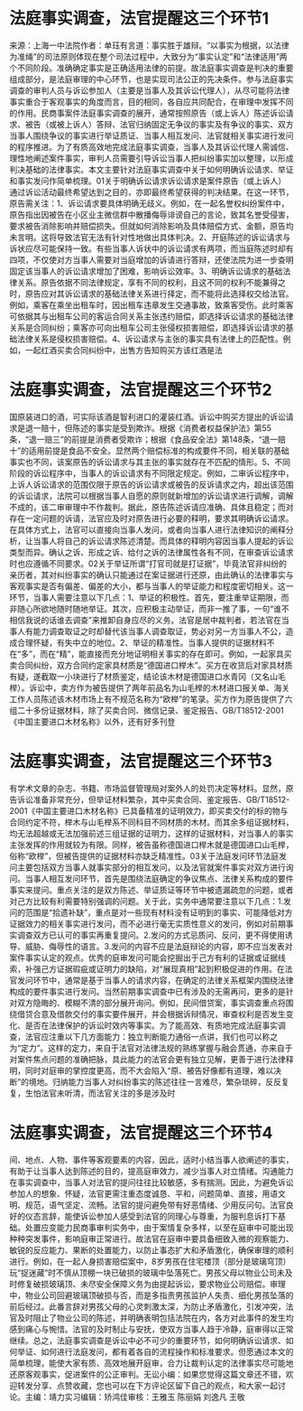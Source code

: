 # 法庭事实调查，法官提醒这三个环节1

来源：上海一中法院作者：单珏有言道：事实胜于雄辩。“以事实为根据，以法律为准绳”的司法原则体现在整个司法过程中，大致分为“事实认定”和“法律适用”两个不同阶段。准确确定事实是正确适用法律的前提。故法庭事实调查是判决的重要组成部分，是法庭审理的中心环节，也是实现司法公正的先决条件。参与法庭事实调查的审判人员与诉讼参加人（主要是当事人及其诉讼代理人），从尽可能将法律事实重合于客观事实的角度而言，目的相同，各自应共同配合，在审理中发挥不同的作用。民商事案件法庭事实调查的展开，通常按照原告（或上诉人）陈述诉讼请求、被告（或被上诉人）答辩、法官归纳固定无争议的事实及有争议的事实、双方当事人围绕争议的事实进行举证质证、当事人相互发问、法官就相关事实进行发问的程序推进。为了有质高效地完成法庭事实调查，当事人及其诉讼代理人需诚信、理性地阐述案件事实，审判人员需要引导诉讼当事人把纠纷事实加以整理，以形成判决基础的法律事实。本文主要针对法庭事实调查中关于如何明确诉讼请求、举证和事实发问作简单梳理。01关于明确诉讼请求诉讼请求是案件原告（或上诉人）通过诉讼活动最终希望达到之目的，亦即最终希望获得的判决结果。在这一环节，原告需关注：1、诉讼请求要具体明确无歧义。例如，在一起名誉权纠纷案件中，原告指出因被告在小区业主微信群中散播侮辱诽谤自己的言论，致其名誉受侵害，要求被告消除影响并赔偿损失。但就如何消除影响及具体赔偿方式、金额，原告均未言明。这将导致法官无法有针对性地做出具体判决。2、开庭陈述的诉讼请求与诉状应尽可能保持一致。有些当事人诉状中的诉讼请求有两项，而当庭陈述时却有四项，不仅使对方当事人需要对当庭增加的诉请进行答辩，还使法院为进一步查明固定该当事人的诉讼请求增加了困难，影响诉讼效率。3、明确诉讼请求的基础法律关系。原告依据不同法律规定，享有不同的权利，且这不同的权利不能兼得之时，原告应对其诉讼请求的基础法律关系进行择定，而不能将此选择权交给法官。例如，乘客在乘坐出租车时，因出租车违章发生交通事故，致乘客受伤。此时乘客可依据其与出租车公司的客运合同关系主张违约赔偿，即选择诉讼请求的基础法律关系是合同纠纷；乘客亦可向出租车公司主张侵权损害赔偿，即选择诉讼请求的基础法律关系是侵权损害赔偿。4、诉讼请求与主张的事实具有法律上的匹配性。例如，一起红酒买卖合同纠纷中，出售方告知购买方该红酒是法

# 法庭事实调查，法官提醒这三个环节2

国原装进口的酒，可实际该酒是智利进口的灌装红酒。诉讼中购买方提出的诉讼请求是退一赔十，但陈述的事实是受到欺诈。根据《消费者权益保护法》第55条，“退一赔三”的前提是消费者受欺诈；根据《食品安全法》第148条，“退一赔十”的适用前提是食品不安全。显然两个赔偿标准的构成要件不同，相关联的基础事实也不同，该案原告的诉讼请求与其主张的事实就存在不匹配的情形。5、不同阶段的诉讼程序中，当事人的诉讼请求有不同限定规定。例如，二审诉讼程序中，上诉人诉讼请求的范围仅限于原告的诉讼请求或被告的反诉请求之内，超出该范围的诉讼请求，法院可以根据当事人自愿的原则就新增加的诉讼请求进行调解，调解不成的，该二审审理中不作裁判。据此，原告陈述诉请应准确、具体且稳定；而对存在一定问题的诉请，法官应及时对原告进行必要的释明，要求其明确诉讼请求。在具体方式上，法官可以直接向当事人发问，或者向当事人进行法律知识的阐释分析，让当事人将自己的诉讼请求陈述清楚。而具体的释明内容因当事人提起的诉讼类型而异。确认之诉、形成之诉、给付之诉的法律属性各有不同，在审查诉讼请求时也应遵循不同要求。02关于举证所谓“打官司就是打证据”，毕竟法官非纠纷的亲历者，其对纠纷事实的确认只能通过在案证据进行还原，由此确认的法律事实与客观事实是否有偏差、偏差的大小，都与当事人的举证能力和程度密切相关。这一环节，当事人需要注意以下几点：1、举证的积极性。首先，要注重举证期限，而非随心所欲地随时随地举证。其次，应积极主动举证，而非一推了事，一句“谁不相信我说的话谁去调查”来推卸自身应尽的义务。法官是居中裁判者，若法官在当事人有能力调查取证之时却替代该当事人调查取证，势必对另一方当事人不公，造成合理怀疑，有失中立的地位。2、举证的精准性。当事人提供的证据材料不在“多”，而在“精”，能直接而充分地证明相关事实的存在即可。例如，一起家具买卖合同纠纷，双方合同约定家具材质是“德国进口榉木”。买方在收货后对家具材质有疑，遂截取一小块进行了材质鉴定，结论该木材是德国进口水青冈（又名山毛榉）。诉讼中，卖方作为被告提供了两年前品名为山毛榉的木材进口报关单、海关工作人员陈述该木材市场上有不规范名称为“欧榉”的笔录。买方作为原告提供了六组二十多份证据材料，除了买卖合同、微信记录、鉴定报告、GB/T18512-2001《中国主要进口木材名称》以外，还有好多刊登

# 法庭事实调查，法官提醒这三个环节3

有学术文章的杂志、书籍、市场监督管理局对案外人的处罚决定等材料。显然，原告诉讼准备非常充分，但举证材料繁杂，其中买卖合同、鉴定报告、GB/T18512-2001《中国主要进口木材名称》已具备精准的证明效力，即买卖交付的标的物与合同约定不符，榉木与山毛榉系不同科目不同材质的木材。而其余多组证据材料，均无法超越或无法加强前述三组证据的证明力，这样的证据材料，对当事人的事实主张发挥的作用就较为有限。同样，被告虽称德国进口榉木就是德国进口山毛榉，俗称“欧榉”，但被告提供的证据材料亦缺乏精准性。03关于法庭发问环节法庭发问主要包括双方当事人就事实部分的相互发问，以及法官就案件事实对双方进行询问。当事人相互发问环节，首先是围绕法庭确定的争议焦点、法律关系构成的要件事实来提问。重点关注的是双方陈述、举证质证等环节中被遗漏疏忽的问题，或者对己方比较有利需要特别强调的问题。关于此，实务中通常要注意以下几点：1.发问的范围是“拾遗补缺”，重点是对一些现有材料没有证明到的事实、可能降低对方证据效力的相关事实进行发问，而不必进行毫无实质性意义的发问，例如对前期事实调查双方已认可的事实再重复提问。2.发问的方式忌质问、反问，更不得使用诱导、威胁、侮辱性的语言。3.发问的内容不应是法庭辩论的内容，即不应当发表对案件事实认定的观点。优秀的庭审发问可能会挖掘出于己方有利的证据或证据线索，补强己方证据瑕疵或证明力的缺陷，对“展现真相”起到积极促进的作用。在法官发问环节中，通常是基于当事人的请求内容，在确定的法律关系框架内围绕法律构成的要件事实进行发问。当然前期事实调查中已有涉及的无需再问，更多的是针对双方隐晦的、模糊不清的部分展开询问。例如，民间借贷案，事实调查重点将围绕借贷合意及借款交付的事实要件展开，并会根据诉辩情况，审查权利是否发生变化、是否在法律保护的诉讼时效内等事实。为了能高效、有质地完成法庭事实调查，法官应注重以下几方面能力：独立判断能力通俗一点讲，我们也可以称之为“定力”。这样的定力，来自于法官对法律法规的熟练掌握与融会贯通，亦来自于对案件焦点问题的准确把脉，具此能力的法官会更有独立见解，更善于进行法律释明，同时对庭审的掌控度更高，而不大会陷入“原、被告好像都有道理，难以决断”的境地。归纳能力当事人对纠纷事实的陈述往往一言难尽，繁杂琐碎，反反复复，生怕法官未听清，而法官关注的多是涉及时

# 法庭事实调查，法官提醒这三个环节4

间、地点、人物、事件等客观要素的内容，因此，适时小结当事人欲阐述的事实，有助于让当事人达到陈述的目的，提高庭审效力，减少当事人对立情绪。沟通能力在事实调查中，当事人对法官的提问往往比较敏感，多有揣测。因此，为避免诉讼参加人的想象、怀疑，法官更需注重态度诚恳、平和，问题简单、直接，用语文明、规范，语气坚定、流畅。法官的提问避免带有好恶情绪、少用反问句。法官良好的仪态言辞，能使诉讼参加人感受到法官的同理心与尊重，为服判息诉打下基础。处置应变能力民商事审判实务中，由于案情复杂多样，以至在庭审中可能出现种种突发事件，影响庭审正常进行。故法官在庭审中要具备细致入微的观察能力、敏锐的反应能力、果断的处置能力，以防止事态扩大和矛盾激化，确保审理的顺利进行。例如，在一起人身损害赔偿案中，8岁男孩在住宅楼顶（部分是玻璃穹顶）玩“捉迷藏”时不慎从顶棚一块已破损的玻璃中坠落死亡。男孩父母以物业公司未及时修复破损玻璃顶、未尽安全保障义务为由提起诉讼，要求物业公司赔偿。审理中，物业公司回避玻璃顶破损与否，而是多指责男孩监护人失责、细化男孩坠落的前后经过。此番言辞对男孩父母的心灵刺激太深，为防止矛盾激化，引发冲突，法官及时阻止了物业公司的陈述，并明确表明包括法院在内，各方对此事件的发生均感到痛心与惋惜。法官的及时制止与安抚，使双方当事人趋于冷静，庭审得以正常继续。总之，法庭事实调查是诉讼中必不可少的重要环节，如何明确诉讼请求、如何举证、如何进行法庭发问，都有着各自的流程操作和标准要求。但愿通过本文的简单梳理，能使大家有质、高效地展开庭审，合力让裁判认定的法律事实尽可能地还原客观事实，促进案件的公正审判。无讼小编：如果您觉得这篇文章还不错，欢迎转发分享、点赞收藏，您也可以在下方评论区留下自己的观点，和大家一起讨论。主编：靖力实习编辑：矫鸿佳审核：王雅玉 陈丽娟 刘逸凡 王敬

